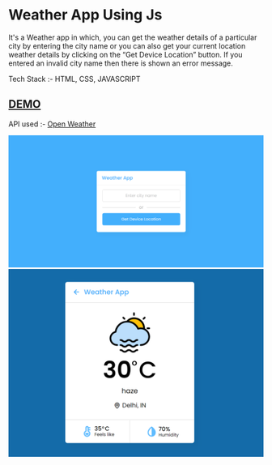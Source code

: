 # Weather App Using Js
It's a Weather app in which, you can get the weather details of a particular city by entering the city name or you can also get your current location weather details by clicking on the “Get Device Location” button. If you entered an invalid city name then there is shown an error message.

Tech Stack :- HTML, CSS, JAVASCRIPT

## [DEMO](https://rishikavishnoi.github.io/WeatherAppUsingJs/)

API used :- [Open Weather](https://openweathermap.org/api)

![Screenshot](Screenshot1.png)
![Screenshots](Screenshot2.png)
